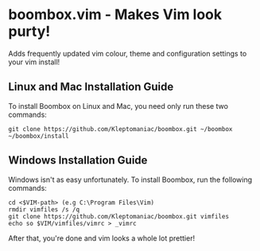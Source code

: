 # boombox.vim - Makes Vim look purty!
Adds frequently updated vim colour, theme and configuration settings to your vim install!

## Linux and Mac Installation Guide
To install Boombox on Linux and Mac, you need only run these two commands:

```
git clone https://github.com/Kleptomaniac/boombox.git ~/boombox
~/boombox/install
```

## Windows Installation Guide
Windows isn't as easy unfortunately. To install Boombox, run the following commands:

```
cd <$VIM-path> (e.g C:\Program Files\Vim)
rmdir vimfiles /s /q
git clone https://github.com/Kleptomaniac/boombox.git vimfiles
echo so $VIM/vimfiles/vimrc > _vimrc
```

After that, you're done and vim looks a whole lot prettier!
